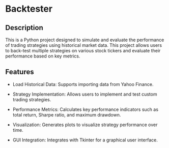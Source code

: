 # Backtester

## Description

This is a Python project designed to simulate and evaluate the performance of trading strategies using historical market data. This project allows users to back-test multiple strategies on various stock tickers and evaluate their performance based on key metrics.

## Features

* Load Historical Data: Supports importing data from Yahoo Finance.

* Strategy Implementation: Allows users to implement and test custom trading strategies.

* Performance Metrics: Calculates key performance indicators such as total return, Sharpe ratio, and maximum drawdown.

* Visualization: Generates plots to visualize strategy performance over time.

* GUI Integration: Integrates with Tkinter for a graphical user interface.


